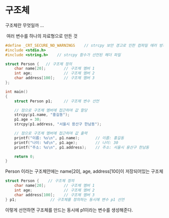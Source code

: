 # 구조체



구조체란 무엇일까 ...

​    여러 변수를 하나의 자료형으로 만든 것 



```c
#define _CRT_SECURE_NO_WARNINGS    // strcpy 보안 경고로 인한 컴파일 에러 방지
#include <stdio.h>
#include <string.h>    // strcpy 함수가 선언된 헤더 파일

struct Person {   // 구조체 정의
    char name[20];        // 구조체 멤버 1
    int age;              // 구조체 멤버 2
    char address[100];    // 구조체 멤버 3
};

int main()
{
    struct Person p1;     // 구조체 변수 선언

    // 점으로 구조체 멤버에 접근하여 값 할당
    strcpy(p1.name, "홍길동");
    p1.age = 30;
    strcpy(p1.address, "서울시 용산구 한남동");

    // 점으로 구조체 멤버에 접근하여 값 출력
    printf("이름: %s\n", p1.name);       // 이름: 홍길동
    printf("나이: %d\n", p1.age);        // 나이: 30
    printf("주소: %s\n", p1.address);    // 주소: 서울시 용산구 한남동

    return 0;
}
```



Person 이라는 구조체안에는 name[20], age, address[100]이 저장되어있는 구조체

```c
struct Person {    // 구조체 정의
    char name[20];        // 구조체 멤버 1
    int age;              // 구조체 멤버 2
    char address[100];    // 구조체 멤버 3
} p1;               // 구조체를 정의하는 동시에 변수 p1 선언
```

이렇게 선언하면 구조체를 만드는 동시에 p1이라는 변수를 생성해준다.